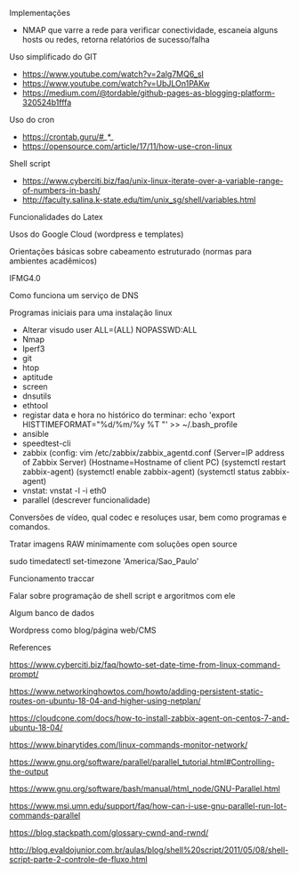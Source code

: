 Implementações
- NMAP que varre a rede para verificar conectividade, escaneia alguns hosts ou redes, retorna relatórios de sucesso/falha


Uso simplificado do GIT
- https://www.youtube.com/watch?v=2alg7MQ6_sI
- https://www.youtube.com/watch?v=UbJLOn1PAKw
- https://medium.com/@tordable/github-pages-as-blogging-platform-320524b1fffa

Uso do cron
- https://crontab.guru/#*_*_*_*_*
- https://opensource.com/article/17/11/how-use-cron-linux

Shell script
- https://www.cyberciti.biz/faq/unix-linux-iterate-over-a-variable-range-of-numbers-in-bash/
- http://faculty.salina.k-state.edu/tim/unix_sg/shell/variables.html

Funcionalidades do Latex

Usos do Google Cloud (wordpress e templates)

Orientações básicas sobre cabeamento estruturado (normas para ambientes acadêmicos)

IFMG4.0

Como funciona um serviço de DNS

Programas iniciais para uma instalação linux
- Alterar visudo user ALL=(ALL) NOPASSWD:ALL
- Nmap
- Iperf3
- git
- htop
- aptitude
- screen
- dnsutils
- ethtool
- registar data e hora no histórico do terminar: echo 'export HISTTIMEFORMAT="%d/%m/%y %T "' >> ~/.bash_profile
- ansible
- speedtest-cli
- zabbix (config:  vim /etc/zabbix/zabbix_agentd.conf (Server=IP address of Zabbix Server)  (Hostname=Hostname of client PC) (systemctl restart zabbix-agent) (systemctl enable zabbix-agent) (systemctl status zabbix-agent)
- vnstat: vnstat -l -i eth0
- parallel (descrever funcionalidade)

Conversões de vídeo, qual codec e resoluçes usar, bem como programas e comandos.

Tratar imagens RAW minimamente com soluções open source

sudo timedatectl set-timezone 'America/Sao_Paulo'


Funcionamento traccar

Falar sobre programação de shell script e argoritmos com ele

Algum banco de dados

Wordpress como blog/página web/CMS

References

https://www.cyberciti.biz/faq/howto-set-date-time-from-linux-command-prompt/

https://www.networkinghowtos.com/howto/adding-persistent-static-routes-on-ubuntu-18-04-and-higher-using-netplan/

https://cloudcone.com/docs/how-to-install-zabbix-agent-on-centos-7-and-ubuntu-18-04/

https://www.binarytides.com/linux-commands-monitor-network/

https://www.gnu.org/software/parallel/parallel_tutorial.html#Controlling-the-output

https://www.gnu.org/software/bash/manual/html_node/GNU-Parallel.html

https://www.msi.umn.edu/support/faq/how-can-i-use-gnu-parallel-run-lot-commands-parallel

https://blog.stackpath.com/glossary-cwnd-and-rwnd/

http://blog.evaldojunior.com.br/aulas/blog/shell%20script/2011/05/08/shell-script-parte-2-controle-de-fluxo.html


